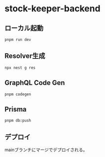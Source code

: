 # stock-keeper-backend

## ローカル起動

```shell
pnpm run dev
```

## Resolver生成

```shell
npx nest g res
```

## GraphQL Code Gen

```shell
pnpm codegen
```

## Prisma

```shell
pnpm db:push
```

## デプロイ

mainブランチにマージでデプロイされる。
